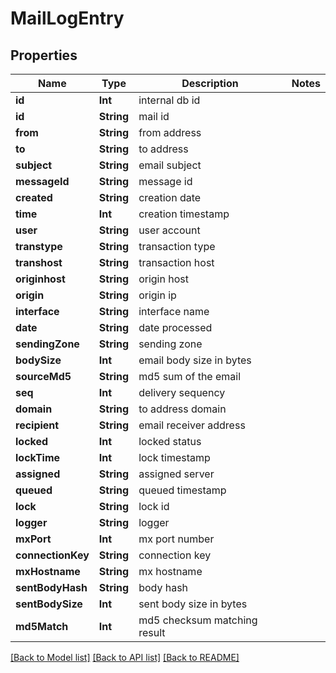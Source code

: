 # MailLogEntry

## Properties
Name | Type | Description | Notes
------------ | ------------- | ------------- | -------------
**id** | **Int** | internal db id | 
**id** | **String** | mail id | 
**from** | **String** | from address | 
**to** | **String** | to address | 
**subject** | **String** | email subject | 
**messageId** | **String** | message id | 
**created** | **String** | creation date | 
**time** | **Int** | creation timestamp | 
**user** | **String** | user account | 
**transtype** | **String** | transaction type | 
**transhost** | **String** | transaction host | 
**originhost** | **String** | origin host | 
**origin** | **String** | origin ip | 
**interface** | **String** | interface name | 
**date** | **String** | date processed | 
**sendingZone** | **String** | sending zone | 
**bodySize** | **Int** | email body size in bytes | 
**sourceMd5** | **String** | md5 sum of the email | 
**seq** | **Int** | delivery sequency | 
**domain** | **String** | to address domain | 
**recipient** | **String** | email receiver address | 
**locked** | **Int** | locked status | 
**lockTime** | **Int** | lock timestamp | 
**assigned** | **String** | assigned server | 
**queued** | **String** | queued timestamp | 
**lock** | **String** | lock id | 
**logger** | **String** | logger | 
**mxPort** | **Int** | mx port number | 
**connectionKey** | **String** | connection key | 
**mxHostname** | **String** | mx hostname | 
**sentBodyHash** | **String** | body hash | 
**sentBodySize** | **Int** | sent body size in bytes | 
**md5Match** | **Int** | md5 checksum matching result | 

[[Back to Model list]](../README.md#documentation-for-models) [[Back to API list]](../README.md#documentation-for-api-endpoints) [[Back to README]](../README.md)


